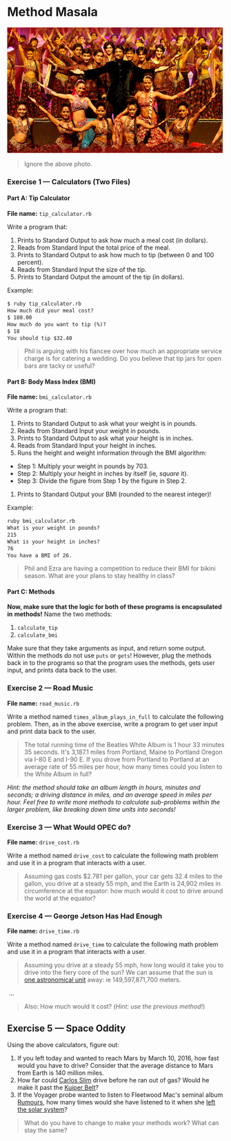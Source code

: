 # Method Masala

![Its just everything in the cupboard thrown together.](assets/bollywood.jpg)

> Ignore the above photo.

### Exercise 1 — Calculators (Two Files)

#### Part A: Tip Calculator

**File name:** `tip_calculator.rb`

Write a program that:

1. Prints to Standard Output to ask how much a meal cost (in dollars).
1. Reads from Standard Input the total price of the meal.
1. Prints to Standard Output to ask how much to tip (between 0 and 100 percent).
1. Reads from Standard Input the size of the tip.
1. Prints to Standard Output the amount of the tip (in dollars).

Example:

```
$ ruby tip_calculator.rb
How much did your meal cost?
$ 180.00
How much do you want to tip (%)?
$ 18
You should tip $32.40
```

> Phil is arguing with his fiancee over how much an appropriate service charge 
> is for catering a wedding. Do you believe that tip jars for open bars are 
> tacky or useful?

#### Part B: Body Mass Index (BMI)

**File name:** `bmi_calculator.rb`

Write a program that:

1. Prints to Standard Output to ask what your weight is in pounds.
1. Reads from Standard Input your weight in pounds.
1. Prints to Standard Output to ask what your height is in inches.
1. Reads from Standard Input your height in inches.
1. Runs the height and weight information through the BMI algorithm:
  - Step 1: Multiply your weight in pounds by 703.
  - Step 2: Multiply your height in inches by itself (ie, *square* it).
  - Step 3: Divide the figure from Step 1 by the figure in Step 2.
1. Prints to Standard Output your BMI (rounded to the nearest integer)!

Example:

```
ruby bmi_calculator.rb
What is your weight in pounds?
215
What is your height in inches?
76
You have a BMI of 26.
```

> Phil and Ezra are having a competition to reduce their BMI 
> for bikini season. What are your plans to stay healthy in class?

#### Part C: Methods

**Now, make sure that the logic for both of these programs is encapsulated in**
**methods!** Name the two methods:

1. `calculate_tip`
2. `calculate_bmi`

Make sure that they take arguments as input, and return some output. Within the
methods do not use `puts` or `gets`! However, plug the methods back in to the
programs so that the program uses the methods, gets user input, and prints
data back to the user.

### Exercise 2 — Road Music

**File name:** `road_music.rb`

Write a method named `times_album_plays_in_full` to calculate the following 
problem. Then, as in the above exercise, write a program to get user input and
print data back to the user. 

> The total running time of the Beatles White Album is 1 hour 33 minutes 35 
> seconds. It's 3,187.1 miles from Portland, Maine to Portland Oregon via 
> I-80 E and I-90 E. If you drove from Portland to Portland at an average rate 
> of 55 miles per hour, how many times could you listen to the White Album in 
> full?

*Hint: the method should take an album length in hours, minutes and seconds; 
a driving distance in miles, and an average speed in miles per hour. Feel free
to write more methods to calculate sub-problems within the larger problem, like
breaking down time units into seconds!*

### Exercise 3 — What Would OPEC do?

**File name:** `drive_cost.rb`

Write a method named `drive_cost` to calculate the following math problem and 
use it in a program that interacts with a user.

> Assuming gas costs $2.781 per gallon, your car gets 32.4 miles to the gallon, 
> you drive at a steady 55 mph, and the Earth is 24,902 miles in circumference 
> at the equator: how much would it cost to drive around the world at the 
> equator?

### Exercise 4 — George Jetson Has Had Enough

**File name:** `drive_time.rb`

Write a method named `drive_time` to calculate the following math problem and 
use it in a program that interacts with a user.

> Assuming you drive at a steady 55 mph, how long would it take you to drive 
> into the fiery core of the sun? We can assume that the sun is 
> [one astronomical unit][au] away: ie 149,597,871,700 meters.

&nbsp;...

> Also: How much would it cost? (*Hint: use the previous method!*)

## Exercise 5 — Space Oddity

Using the above calculators, figure out:

1. If you left today and wanted to reach Mars by March 10, 2016, how fast would 
   you have to drive? Consider that the average distance to Mars from Earth is 
   140 million miles.
1. How far could [Carlos Slim][carlos_slim] drive before he ran out of gas? 
   Would he make it past the [Kuiper Belt][kuiper_belt]?
1. If the Voyager probe wanted to listen to Fleetwood Mac's seminal album 
   [Rumours][rumours], how many times would she have listened to it when she 
   [left the solar system][heliopause]?

> What do you have to change to make your methods work? What can stay the same?

[au]:          https://www.google.com/search?q=astronomical+unit
[carlos_slim]: https://www.google.com/search?q=carlos+slim+net+worth&oq=carlos+slim+net+worth
[kuiper_belt]: https://www.google.com/search?q=distance+to+the+kuiper+belt
[rumours]:     http://en.wikipedia.org/wiki/Rumours_%28album%29
[heliopause]:  http://en.wikipedia.org/wiki/Heliosphere#Heliopause

